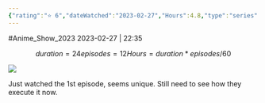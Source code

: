 ```yaml
---
{"rating":"⭐ 6","dateWatched":"2023-02-27","Hours":4.8,"type":"series","subType":"series","title":"Ars no Kyojuu","englishTitle":"Giant Beasts of Ars","year":2023,"dataSource":"MALAPI","url":"https://myanimelist.net/anime/53179/Ars_no_Kyojuu","id":53179,"genres":["Action","Adventure","Fantasy"],"studios":["Asahi Production"],"episodes":12,"duration":"24 min per ep","onlineRating":6.56,"actors":null,"image":"https://cdn.myanimelist.net/images/anime/1588/132161.jpg","released":true,"streamingServices":["HIDIVE","Anime Digital Network","Bilibili Global","Laftel"],"airing":true,"airedFrom":"07/01/2023","airedTo":"01/01/1970","watched":false,"lastWatched":"","personalRating":7,"tags":["mediaDB/tv/series"],"dg-publish":true,"permalink":"/media-db/series/ars-no-kyojuu-2023/","dgPassFrontmatter":true,"noteIcon":"1","created":"2023-11-14T21:08:36.140+05:30","updated":"2023-12-14T22:33:50.391+05:30"}
---
```


#Anime_Show_2023 
2023-02-27 | 22:35
```math
duration = 24
episodes = 12
Hours = duration * episodes / 60
```
<img src="https://cdn.myanimelist.net/images/anime/1588/132161.jpg">

Just watched the 1st episode, seems unique. Still need to see how they execute it now.